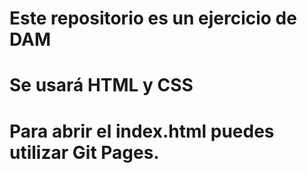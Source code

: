 # Este repositorio es un ejercicio de DAM
# Se usará HTML y CSS
# Para abrir el index.html puedes utilizar Git Pages.
